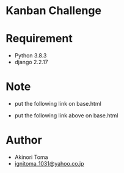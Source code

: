 # Kanban Challenge
 
# Requirement

* Python 3.8.3
* django 2.2.17
 
# Note
 
* put the following link <head></head> on base.html
    <link rel="stylesheet" href="https://stackpath.bootstrapcdn.com/bootstrap/4.3.1/css/bootstrap.min.css">
    <link rel="stylesheet" href="https://use.fontawesome.com/releases/v5.1.0/css/all.css"
    integrity="sha384-lKuwvrZot6UHsBSfcMvOkWwlCMgc0TaWr+30HWe3a4ltaBwTZhyTEggF5tJv8tbt" crossorigin="anonymous">
    <link rel="stylesheet" href="{% static 'css/main.css' %}">
    <script src="https://ajax.googleapis.com/ajax/libs/jquery/3.5.1/jquery.min.js"></script>
    
* put the following link above </body> on base.html
    <script src="https://code.jquery.com/jquery-3.3.1.slim.min.js"></script>
    <script src="https://stackpath.bootstrapcdn.com/bootstrap/4.3.1/js/bootstrap.min.js"></script>
    <script src="{% static 'js/main.js' %}"></script>
 
# Author
 
* Akinori Toma
* ignitoma_1031@yahoo.co.jp
 
